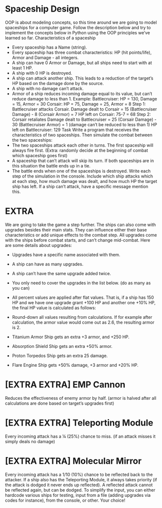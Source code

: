# Spaceship Design
OOP is about modeling concepts, so this time around we are going to model spaceships for
a computer game. Follow the description below and try to implement the concepts below in
Python using the OOP principles we’ve learned so far.
Characteristics of a spaceship
- Every spaceship has a Name (string).
- Every spaceship has three combat characteristics: HP (hit points/life), Armor and Damage -
all integers.
- A ship can have 0 Armor or Damage, but all ships need to start with at least 1 HP.
- A ship with 0 HP is destroyed.
- A ship can attack another ship. This leads to a reduction of the target’s HP based on the
damage done by the source.
- A ship with no damage can’t attack.
- Armor of a ship reduces incoming damage equal to its value, but can’t reduce damage to
less than 1.
Example:
Battlecruiser: HP = 130, Damage = 15, Armor = 30
Corsair: HP = 75, Damage = 25, Armor = 8
Step 1: Battlecruiser attacks Corsair.
Damage dealt to Corsair = 15 (Battlecruiser Damage) - 8 (Corsair Armor) = 7
HP left on Corsair: 75-7 = 68
Step 2: Corsair retaliates
Damage dealt to Battlecruiser = 25 (Corsair Damage) - 30 (Battlecruiser Armor) = 1
(damage can’t be reduced to less than 1)
HP left on Battlecruiser: 129
Task
Write a program that receives the characteristics of two spaceships.
Then simulate the combat between the two spaceships:
- The two spaceships attack each other in turns. The first spaceship will always fire first.
(Extra: randomly decide at the beginning of combat which spaceship goes first)
- A spaceship that can’t attack will skip its turn. If both spaceships are in this situation the
battle ends up in a tie.
- The battle ends when one of the spaceships is destroyed.
Write each step of the simulation in the console. Include which ship attacks which at each
step, how much damage was dealt, and how much HP the target ship has left.
If a ship can’t attack, have a specific message mention this.
# EXTRA
We are going to take the game a step further. The ships can also come with upgrades
besides their main stats. They can influence either their base characteristics or add unique
effects to the combat step. All upgrades come with the ships before combat starts, and can’t
change mid-combat.
Here are some details about upgrades:
- Upgrades have a specific name associated with them.
- A ship can have as many upgrades.
- A ship can’t have the same upgrade added twice.
- You only need to cover the upgrades in the list below. (do as many as you can)
- All percent values are applied after flat values. That is, if a ship has 150 HP and we have
one upgrade grant +100 HP and another one +10% HP, the final HP value is calculated as
follows:
- Round-down all values resulting from calculations. If for example after calculation, the
armor value would come out as 2.6, the resulting armor is 2.

- Titanium Armor
Ship gets an extra +3 armor, and +250 HP.
- Absorption Shield
Ship gets an extra +50% armor.
- Proton Torpedos
Ship gets an extra 25 damage.
- Flare Engine
Ship gets +50% damage, +3 armor and +20% HP.
# [EXTRA EXTRA] EMP Cannon
Reduces the effectiveness of enemy armor by half. (armor is halved after all calculations are
done based on target’s upgrades first)
# [EXTRA EXTRA] Teleporting Module
Every incoming attack has a ¼ (25%) chance to miss. (if an attack misses it simply deals no
damage)
# [EXTRA EXTRA] Molecular Mirror
Every incoming attack has a 1/10 (10%) chance to be reflected back to the attacker. If a ship
also has the Teleporting Module, it always takes priority (if the attack is dodged it never ends
up reflected). A reflected attack cannot be reflected again, but can be dodged.
To simplify the input, you can either hardcode various ships for testing, input from a file
(adding upgrades via codes for instance), from the console, or other. Your choice!
